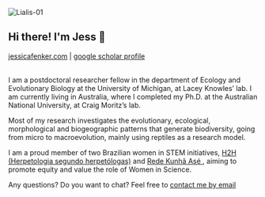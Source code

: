 ![Lialis-01](https://user-images.githubusercontent.com/11275799/113374334-9b145a80-93b8-11eb-9b5b-98a42a9aa859.png)



<h2> Hi there! I'm Jess 🦎 </h2>

<a href="https://jessicafenker.com/">jessicafenker.com</a> | <a href="https://scholar.google.com/citations?user=x3R-PWkAAAAJ&hl=en&oi=ao">google scholar profile</a>
<br>
<br>


I am a postdoctoral researcher fellow in the department of Ecology and Evolutionary Biology
at the University of Michigan, at Lacey Knowles’ lab. I am currently living in Australia,
where I completed my Ph.D. at the Australian National University, at Craig Moritz’s lab.

Most of my research investigates the evolutionary, ecological, morphological and biogeographic 
patterns that generate biodiversity, going from micro to macroevolution, mainly using reptiles as a research model.

I am a proud member of two Brazilian women in STEM initiatives, <a href="https://herpeto2herpetologas.wixsite.com/-h2h"> H2H (Herpetologia segundo herpetólogas)</a> and <a href="https://www.instagram.com/kunhaase/?hl=en"> Rede Kunhã Asé </a>,
aiming to promote equity and value the role of Women in Science.

Any questions? Do you want to chat? Feel free to <a href="jehfenker@gmail.com">contact me by email</a>                            
<h2></h2>
